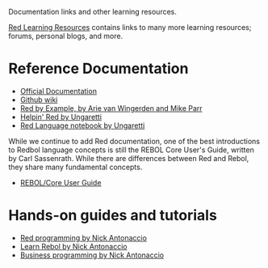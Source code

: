 Documentation links and other learning resources.

[Red Learning Resources](https://github.com/red/red/wiki/Learning-resources) contains links to many more learning resources; forums, personal blogs, and more.

# Reference Documentation

- [Official Documentation](https://www.gitbook.com/book/redlang/red)
- [Github wiki](https://github.com/red/red/wiki)
- [Red by Example, by Arie van Wingerden and Mike Parr](http://www.red-by-example.org/)
- [Helpin' Red by Ungaretti](http://helpin.red/Introduction.html)
- [Red Language notebook by Ungaretti](https://www.gitbook.com/book/ungaretti/red-language-notebook/details)

While we continue to add Red documentation, one of the best introductions to Redbol language concepts is still the REBOL Core User's Guide, written by Carl Sassenrath. While there are differences between Red and Rebol, they share many fundamental concepts.

- [REBOL/Core User Guide](http://www.rebol.com/docs/core23/rebolcore.html)

# Hands-on guides and tutorials

- [Red programming by Nick Antonaccio](http://redprogramming.com/Home.html)
- [Learn Rebol by Nick Antonaccio](http://www.re-bol.com/rebol.html)
- [Business programming by Nick Antonaccio](http://re-bol.com/business_programming.html)
